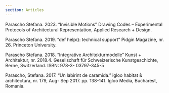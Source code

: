 ```yaml
---
section: Articles
---
```

Parascho Stefana. 2023. “Invisible Motions” Drawing Codes – Experimental Protocols of Architectural Representation, Applied Research + Design.

Parascho Stefana. 2019. “def help(): technical support” Pidgin Magazine, nr. 26. Princeton University.

Parascho Stefana. 2018. “Integrative Architekturmodelle” Kunst + Architektur, nr. 2018.4. Gesellschaft für Schweizerische Kunstgeschichte, Berne, Switzerland. ISBN: 978-3- 03797-345-5

Parascho, Stefana. 2017. “Un labirint de caramida.” igloo habitat & architectura, nr. 179, Aug- Sep 2017. pp. 138-141. Igloo Media, Bucharest, Romania.
